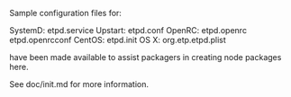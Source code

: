 Sample configuration files for:

SystemD: etpd.service
Upstart: etpd.conf
OpenRC:  etpd.openrc
         etpd.openrcconf
CentOS:  etpd.init
OS X:    org.etp.etpd.plist

have been made available to assist packagers in creating node packages here.

See doc/init.md for more information.
